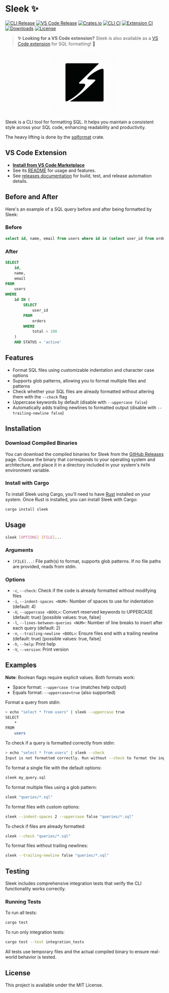 # Sleek ✨

[![CLI Release](https://img.shields.io/github/v/release/nrempel/sleek?filter=v*&logo=rust&logoColor=white&label=CLI)](https://github.com/nrempel/sleek/releases)
[![VS Code Release](https://img.shields.io/github/v/release/nrempel/sleek?filter=vscode-v*&logo=visualstudiocode&logoColor=white&label=VS%20Code)](https://github.com/nrempel/sleek/releases)
[![Crates.io](https://img.shields.io/crates/v/sleek?logo=rust&logoColor=white)](https://crates.io/crates/sleek)
[![CLI CI](https://img.shields.io/github/actions/workflow/status/nrempel/sleek/cli-ci.yml?logo=rust&logoColor=white&label=CLI%20CI)](https://github.com/nrempel/sleek/actions)
[![Extension CI](https://img.shields.io/github/actions/workflow/status/nrempel/sleek/extension-ci.yml?logo=visualstudiocode&logoColor=white&label=Extension%20CI)](https://github.com/nrempel/sleek/actions)
[![Downloads](https://img.shields.io/crates/d/sleek?logo=rust&logoColor=white)](https://crates.io/crates/sleek)
[![License](https://img.shields.io/crates/l/sleek?color=blue)](https://github.com/nrempel/sleek/blob/main/LICENSE)

> **✨ Looking for a VS Code extension?**
> Sleek is also available as a [VS Code extension](https://marketplace.visualstudio.com/items?itemName=lucent.sleek-sql) for SQL formatting! 🚀

<p align="center">
  <img src="./sleek.png" alt="Sleek Logo" width="200" />
</p>

Sleek is a CLI tool for formatting SQL. It helps you maintain a consistent style
across your SQL code, enhancing readability and productivity.

The heavy lifting is done by the
[sqlformat](https://github.com/shssoichiro/sqlformat-rs) crate.

## VS Code Extension

- **[Install from VS Code Marketplace](https://marketplace.visualstudio.com/items?itemName=lucent.sleek-sql)**
- See its [README](./vscode-extension/README.md) for usage and features.
- See [releases documentation](./RELEASES.md) for build, test, and release automation details.

## Before and After

Here's an example of a SQL query before and after being formatted by Sleek:

### Before

```sql
select id, name, email from users where id in (select user_id from orders where total > 100) and status = 'active'
```

### After

```sql
SELECT
    id,
    name,
    email
FROM
    users
WHERE
    id IN (
        SELECT
            user_id
        FROM
            orders
        WHERE
            total > 100
    )
    AND STATUS = 'active'
```

## Features

- Format SQL files using customizable indentation and character case options
- Supports glob patterns, allowing you to format multiple files and patterns
- Check whether your SQL files are already formatted without altering them with
  the `--check` flag
- Uppercase keywords by default (disable with `--uppercase false`)
- Automatically adds trailing newlines to formatted output (disable with `--trailing-newline false`)

## Installation

### Download Compiled Binaries

You can download the compiled binaries for Sleek from the
[GitHub Releases](https://github.com/nrempel/sleek/releases) page. Choose the
binary that corresponds to your operating system and architecture, and place it
in a directory included in your system's `PATH` environment variable.

### Install with Cargo

To install Sleek using Cargo, you'll need to have
[Rust](https://www.rust-lang.org/tools/install) installed on your system. Once
Rust is installed, you can install Sleek with Cargo:

```bash
cargo install sleek
```

## Usage

```bash
sleek [OPTIONS] [FILE]...
```

### Arguments

- `[FILE]...`: File path(s) to format, supports glob patterns. If no file paths are provided, reads from stdin.

### Options

- `-c`, `--check`: Check if the code is already formatted without modifying files
- `-i`, `--indent-spaces <NUM>`: Number of spaces to use for indentation (default: 4)
- `-U`, `--uppercase <BOOL>`: Convert reserved keywords to UPPERCASE (default: true) [possible values: true, false]
- `-l`, `--lines-between-queries <NUM>`: Number of line breaks to insert after each query (default: 2)
- `-n`, `--trailing-newline <BOOL>`: Ensure files end with a trailing newline (default: true) [possible values: true, false]
- `-h`, `--help`: Print help
- `-V`, `--version`: Print version

## Examples

**Note**: Boolean flags require explicit values. Both formats work:

- Space format: `--uppercase true` (matches help output)
- Equals format: `--uppercase=true` (also supported)

Format a query from stdin:

```bash
> echo "select * from users" | sleek --uppercase true
SELECT
    *
FROM
    users
```

To check if a query is formatted correctly from stdin:

```bash
> echo "select * from users" | sleek --check
Input is not formatted correctly. Run without --check to format the input.
```

To format a single file with the default options:

```bash
sleek my_query.sql
```

To format multiple files using a glob pattern:

```bash
sleek "queries/*.sql"
```

To format files with custom options:

```bash
sleek --indent-spaces 2 --uppercase false "queries/*.sql"
```

To check if files are already formatted:

```bash
sleek --check "queries/*.sql"
```

To format files without trailing newlines:

```bash
sleek --trailing-newline false "queries/*.sql"
```

## Testing

Sleek includes comprehensive integration tests that verify the CLI functionality works correctly.

### Running Tests

To run all tests:

```bash
cargo test
```

To run only integration tests:

```bash
cargo test --test integration_tests
```

All tests use temporary files and the actual compiled binary to ensure real-world behavior is tested.

## License

This project is available under the MIT License.
